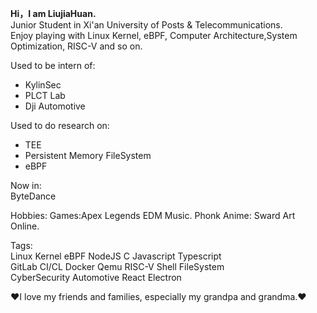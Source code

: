 **Hi，I am LiujiaHuan.**  
Junior Student in Xi'an University of Posts & Telecommunications.  
Enjoy playing with Linux Kernel, eBPF, Computer Architecture,System Optimization, RISC-V and so on.  

Used to be intern of:
- KylinSec
- PLCT Lab  
- Dji Automotive

Used to do research on:
- TEE
- Persistent Memory FileSystem
- eBPF  

Now in:  
ByteDance

Hobbies:
Games:Apex Legends
EDM Music. Phonk
Anime: Sward Art Online.

Tags:  
Linux Kernel eBPF NodeJS C Javascript Typescript  
GitLab CI/CL Docker Qemu RISC-V Shell FileSystem  
CyberSecurity Automotive React Electron

❤I love my friends and families, especially my grandpa and grandma.❤
